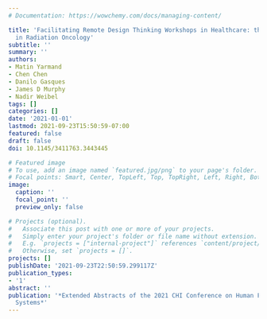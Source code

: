 ```yaml
---
# Documentation: https://wowchemy.com/docs/managing-content/

title: 'Facilitating Remote Design Thinking Workshops in Healthcare: the Case of Contouring
  in Radiation Oncology'
subtitle: ''
summary: ''
authors:
- Matin Yarmand
- Chen Chen
- Danilo Gasques
- James D Murphy
- Nadir Weibel
tags: []
categories: []
date: '2021-01-01'
lastmod: 2021-09-23T15:50:59-07:00
featured: false
draft: false
doi: 10.1145/3411763.3443445

# Featured image
# To use, add an image named `featured.jpg/png` to your page's folder.
# Focal points: Smart, Center, TopLeft, Top, TopRight, Left, Right, BottomLeft, Bottom, BottomRight.
image:
  caption: ''
  focal_point: ''
  preview_only: false

# Projects (optional).
#   Associate this post with one or more of your projects.
#   Simply enter your project's folder or file name without extension.
#   E.g. `projects = ["internal-project"]` references `content/project/deep-learning/index.md`.
#   Otherwise, set `projects = []`.
projects: []
publishDate: '2021-09-23T22:50:59.299117Z'
publication_types:
- '1'
abstract: ''
publication: '*Extended Abstracts of the 2021 CHI Conference on Human Factors in Computing
  Systems*'
---
```

